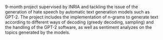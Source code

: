 # 


9-month project supervised by INRIA and tackling the issue of the generation of hate speech by automatic text generation models such as GPT-2. The project includes the implementation of n-grams to generate text according to different ways of decoding (greedy decoding, sampling) and the handling of the GPT-2 software, as well as sentiment analyzes on the topics generated by the models.
